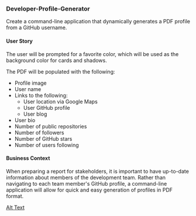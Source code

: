 
### Developer-Profile-Generator

Create a command-line application that dynamically generates a PDF profile from a GitHub username.

#### User Story

The user will be prompted for a favorite color, which will be used as the background color for cards and shadows.

The PDF will be populated with the following:

* Profile image
* User name
* Links to the following:
  * User location via Google Maps
  * User GitHub profile
  * User blog
* User bio
* Number of public repositories
* Number of followers
* Number of GitHub stars
* Number of users following

#### Business Context

When preparing a report for stakeholders, it is important to have up-to-date information about members of the development team. Rather than navigating to each team member's GitHub profile, a command-line application will allow for quick and easy generation of profiles in PDF format.


[Alt Text](https://s3.amazonaws.com/img0.recordit.co/yHQxnKnnxy.mp4?AWSAccessKeyId=AKIAINSRFOQXTN4DT46A&Expires=1579052832&Signature=lXRtFrzJnd1SWaUtMukHYYxq0Tg%3D
)




